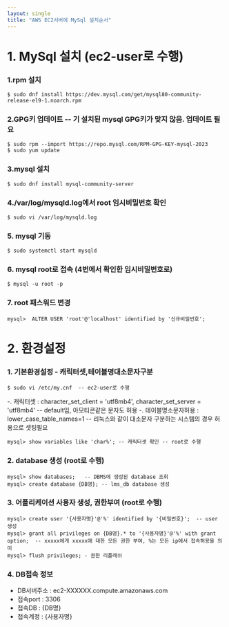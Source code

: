 ```yaml
---
layout: single
title: "AWS EC2서버에 MySql 설치순서"
---
```

# 1. MySql 설치 (ec2-user로 수행)
### 1.rpm 설치
```
$ sudo dnf install https://dev.mysql.com/get/mysql80-community-release-el9-1.noarch.rpm
```

### 2.GPG키 업데이트 -- 기 설치된 mysql GPG키가 맞지 않음. 업데이트 필요
```
$ sudo rpm --import https://repo.mysql.com/RPM-GPG-KEY-mysql-2023
$ sudo yum update
```

### 3.mysql 설치
```
$ sudo dnf install mysql-community-server
```

### 4./var/log/mysqld.log에서 root 임시비밀번호 확인
```
$ sudo vi /var/log/mysqld.log
```

### 5. mysql 기동
```
$ sudo systemctl start mysqld
```

### 6. mysql root로 접속 (4번에서 확인한 임시비밀번호로)
```
$ mysql -u root -p
```

### 7. root 패스워드 변경
```
mysql>  ALTER USER 'root'@'localhost' identified by '신규비밀번호';
```
# 2. 환경설정
### 1. 기본환경설정 - 캐릭터셋,테이블명대소문자구분
```
$ sudo vi /etc/my.cnf  -- ec2-user로 수행
```
-. 캐릭터셋 : character_set_client = 'utf8mb4', character_set_server = 'utf8mb4'  --  default임,  아모티콘같은 문자도 허용
-. 테이블명소문자허용 : lower_case_table_names=1  -- 리눅스와 같이 대소문자 구분하는 시스템의 경우 허용으로 셋팅필요
```
mysql> show variables like 'char%'; -- 캐릭터셋 확인 -- root로 수행
```

### 2. database 생성 (root로 수행)
```
mysql> show databases;   -- DBMS에 생성된 database 조회
mysql> create database {DB명}; -- lms_db database 생성
```

### 3. 어플리케이션 사용자 생성, 권한부여 (root로 수행)
```
mysql> create user '{사용자명}'@'%' identified by '{비밀번호}';  -- user 생성
mysql> grant all privileges on {DB명}.* to '{사용자명}'@'%' with grant option;  -- xxxxx에게 xxxxx에 대한 모든 권한 부여, %는 모든 ip에서 접속허용을 의미
mysql> flush privileges; - 권한 리플레쉬
```

### 4. DB접속 정보
- DB서버주소 : ec2-XXXXXX.compute.amazonaws.com
- 접속port : 3306
- 접속DB : {DB명}
- 접속계정 : {사용자명}
